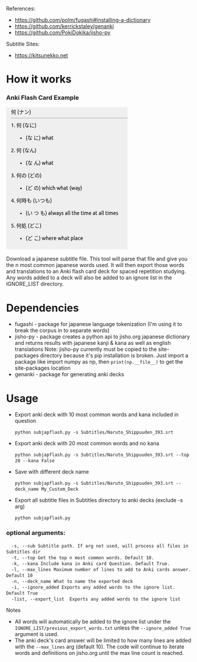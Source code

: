 References:
- https://github.com/polm/fugashi#installing-a-dictionary
- https://github.com/kerrickstaley/genanki
- https://github.com/PokiDokika/jisho-py

Subtitle Sites:
- https://kitsunekko.net

# How it works
### Anki Flash Card Example

![Example](example.png)

Download a japanese subtitle file. This tool will parse that file and give you the n most common japanese words used. It will then export those words and translations to an Anki flash card deck for spaced repetition studying.
Any words added to a deck will also be added to an ignore list in the IGNORE_LIST directory.

# Dependencies
- fugashi - package for japanese language tokenization (I'm using it to break the corpus in to separate words)
- jisho-py - package creates a python api to jisho.org japanese dictionary and returns results with japanese kanji & kana as well as english translations
Note: jisho-py currently must be copied to the site-packages directory because it's pip installation is broken. Just import a package like import numpy as np, then `print(np.__file__)` to get the site-packages location
- genanki - package for generating anki decks

# Usage
- Export anki deck with 10 most common words and kana included in question
    ```
    python subjapflash.py -s Subtitles/Naruto_Shippuuden_393.srt
    ```
- Export anki deck with 20 most common words and no kana
    ```
    python subjapflash.py -s Subtitles/Naruto_Shippuuden_393.srt --top 20 --kana False 
    ```
- Save with different deck name
    ```
    python subjapflash.py -s Subtitles/Naruto_Shippuuden_393.srt --deck_name My_Custom_Deck
    ```
- Export all subtitle files in Subtitles directory to anki decks (exclude -s arg)
    ```
    python subjapflash.py
    ```
### optional arguments:
```
  -s, --sub Subtitle path. If arg not used, will process all files in Subtitles dir
  -t, --top Get the top n most common words. Default 10.
  -k, --kana Include kana in Anki card Question. Default True.
  -l, --max_lines Maximum number of lines to add to Anki cards answer. Default 10
  -n, --deck_name What to name the exported deck
  -i, --ignore_added Exports any added words to the ignore list. Default True
  -list, --export_list  Exports any added words to the ignore list
``` 

Notes
- All words will automatically be added to the ignore list under the `IGNORE_LIST/previous_export_words.txt` unless the `--ignore_added True` argument is used.
- The anki deck's card answer will be limited to how many lines are added with the `--max_lines` arg (default 10). The code will continue to iterate words and definitions on jisho.org until the max line count is reached.